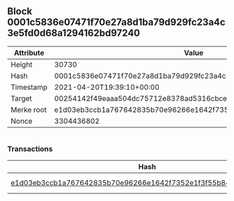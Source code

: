 ## Block 0001c5836e07471f70e27a8d1ba79d929fc23a4c3e5fd0d68a1294162bd97240

Attribute | Value
--- | ---
Height | 30730
Hash | 0001c5836e07471f70e27a8d1ba79d929fc23a4c3e5fd0d68a1294162bd97240
Timestamp | 2021-04-20T19:39:10+00:00
Target | 00254142f49eaaa504dc75712e8378ad5316cbcead634704b3734b6271167cc4
Merke root | e1d03eb3ccb1a767642835b70e96266e1642f7352e1f3f55b84dbd5f21f18b8d
Nonce | 3304436802

```

```

### Transactions

Hash | Amount
--- | ---
[e1d03eb3ccb1a767642835b70e96266e1642f7352e1f3f55b84dbd5f21f18b8d](e1d03eb3ccb1a767642835b70e96266e1642f7352e1f3f55b84dbd5f21f18b8d.md) | 10.00000000 SKEPTI 
